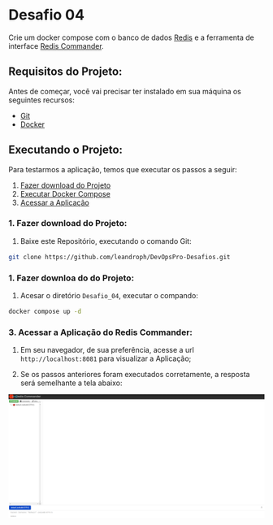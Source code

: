 # Desafio 04

Crie um docker compose com o banco de dados [Redis](https://redis.io/) e a ferramenta de interface [Redis Commander](https://hub.docker.com/r/rediscommander/redis-commander).

## Requisitos do Projeto:

Antes de começar, você vai precisar ter instalado em sua máquina os seguintes recursos:

- [Git](https://git-scm.com/downloads)
- [Docker](https://docs.docker.com/get-docker/)

## Executando o Projeto:

Para testarmos a aplicação, temos que executar os passos a seguir:

1. [Fazer download do Projeto](#download-github)
2. [Executar Docker Compose](#docker-compose)
3. [Acessar a Aplicação](#acessando-app)

<a name="download-github"></a>
### 1. Fazer download do Projeto:
 1. Baixe este Repositório, executando o comando Git:
```bash
git clone https://github.com/leandroph/DevOpsPro-Desafios.git
```

<a name="docker-compose"></a>
### 1. Fazer downloa do do Projeto:
1. Acesar o diretório `Desafio_04`, executar o compando:
```bash
docker compose up -d
```

<a name="acessando-app"></a>
### 3. Acessar a Aplicação do Redis Commander:

1. Em seu navegador, de sua preferência, acesse a url `http://localhost:8081` para visualizar a Aplicação;

2. Se os passos anteriores foram executados corretamente, a resposta será semelhante a tela abaixo:

![alt text](images/RedisCommander.png)

